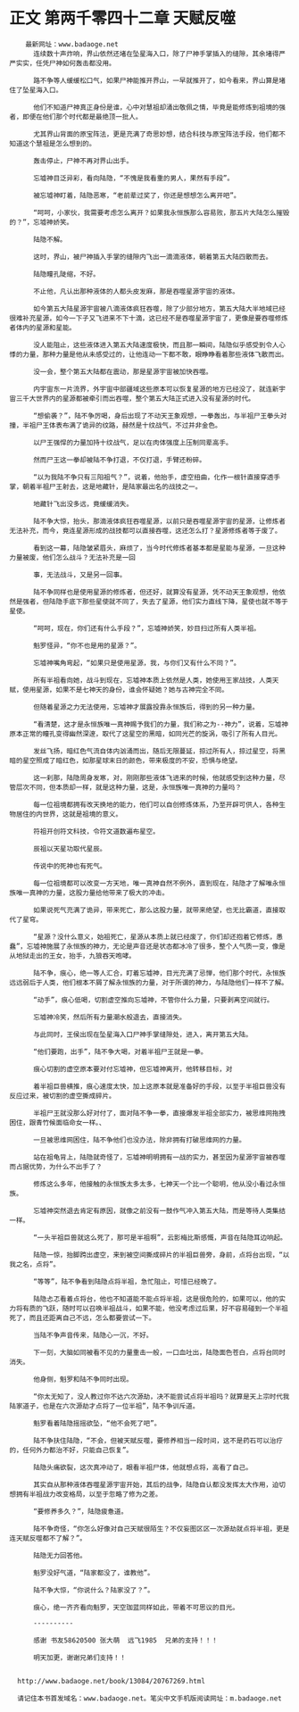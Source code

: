 # 正文 第两千零四十二章 天赋反噬
        最新网址：www.badaoge.net
          连续数十声炸响，界山依然还堵在坠星海入口，除了尸神手掌插入的缝隙，其余堵得严严实实，任凭尸神如何轰击都没用。
      
          路不争等人缓缓松口气，如果尸神能推开界山，一早就推开了，如今看来，界山算是堵住了坠星海入口。
      
          他们不知道尸神真正身份是谁，心中对慧祖却涌出敬佩之情，毕竟是能修炼到祖境的强者，即便在他们那个时代都是最绝顶一批人。
      
          尤其界山背面的原宝阵法，更是充满了奇思妙想，结合科技与原宝阵法手段，他们都不知道这个慧祖是怎么想到的。
      
          轰击停止，尸神不再对界山出手。
      
          忘墟神目泛异彩，看向陆隐，“不愧是我看重的男人，果然有手段”。
      
          被忘墟神盯着，陆隐恶寒，“老前辈过奖了，你还是想想怎么离开吧”。
      
          “呵呵，小家伙，我需要考虑怎么离开？如果我永恒族那么容易败，那五片大陆怎么摧毁的？”，忘墟神娇笑。
      
          陆隐不解。
      
          这时，界山，被尸神插入手掌的缝隙内飞出一滴滴液体，朝着第五大陆四散而去。
      
          陆隐瞳孔陡缩，不好。
      
          不止他，凡认出那种液体的人都头皮发麻，那是吞噬星源宇宙的液体。
      
          如今第五大陆星源宇宙被八滴液体疯狂吞噬，除了少部分地方，第五大陆大半地域已经很难补充星源，如今一下子又飞进来不下十滴，这已经不是吞噬星源宇宙了，更像是要吞噬修炼者体内的星源和星能。
      
          没人能阻止，这些液体进入第五大陆速度极快，而且那一瞬间，陆隐似乎感受到令人心悸的力量，那种力量是他从未感受过的，让他连动一下都不敢，眼睁睁看着那些液体飞散而出。
      
          没一会，整个第五大陆都在震动，那是星源宇宙被加快吞噬。
      
          内宇宙东一片流界，外宇宙中部疆域这些原本可以恢复星源的地方已经没了，就连新宇宙三千大世界内的星源都被牵引而出吞噬，整个第五大陆正式进入没有星源的时代。
      
          “想偷袭？”，陆不争厉喝，身后出现了不动天王象观想，一拳轰出，与半祖尸王拳头对撞，半祖尸王体表布满了诡异的纹路，赫然是十纹战气，不过并非金色。
      
          以尸王强悍的力量加持十纹战气，足以在肉体强度上压制同辈高手。
      
          然而尸王这一拳却被陆不争打退，不仅打退，手臂还粉碎。
      
          “以为我陆不争只有三阳祖气？”，说着，他抬手，虚空扭曲，化作一根针直接穿透手掌，朝着半祖尸王射去，这是地藏针，是陆家最出名的战技之一。
      
          地藏针飞出没多远，竟缓缓消失。
      
          陆不争大惊，抬头，那滴液体疯狂吞噬星源，以前只是吞噬星源宇宙的星源，让修炼者无法补充，而今，竟连星源形成的战技都可以直接吞噬，这还怎么打？星源修炼者等于废了。
      
          看到这一幕，陆隐皱紧眉头，麻烦了，当今时代修炼者基本都是星能与星源，一旦这种力量被废，他们怎么战斗？无法补充是一回
      
          事，无法战斗，又是另一回事。
      
          陆不争同样也是使用星源的修炼者，但还好，就算没有星源，凭不动天王象观想，他依然是强者，但陆隐手底下那些星使就不同了，失去了星源，他们实力直线下降，星使也就不等于星使。
      
          “呵呵，现在，你们还有什么手段？”，忘墟神娇笑，妙目扫过所有人类半祖。
      
          魁罗怪异，“你不也是用的星源？”。
      
          忘墟神嘴角弯起，“如果只是使用星源，我，与你们又有什么不同？”。
      
          所有半祖看向她，战斗到现在，忘墟神本质上依然是人类，她使用王家战技，人类天赋，使用星源，如果不是七神天的身份，谁会怀疑她？她与古神完全不同。
      
          但随着星源之力无法使用，忘墟神才展露投靠永恒族后，得到的另一种力量。
      
          “看清楚，这才是永恒族唯一真神赐予我们的力量，我们称之为--神力”，说着，忘墟神原本正常的瞳孔变得幽然深邃，取代了这星空的黑暗，如同光芒的旋涡，吸引了所有人目光。
      
          发丝飞扬，暗红色气流自体内汹涌而出，随后无限蔓延，掠过所有人，掠过星空，将黑暗的星空照成了暗红色，如那星球末日的颜色，带来极度的不安，恐惧与绝望。
      
          这一刹那，陆隐周身发寒，对，刚刚那些液体飞进来的时候，他就感受到这种力量，尽管层次不同，但本质却一样，就是这种力量，这是，永恒族唯一真神的力量吗？
      
          每一位祖境都拥有改天换地的能力，他们可以自创修炼体系，乃至开辟可供人，各种生物居住的内世界，这就是祖境的意义。
      
          符祖开创符文科技，令符文道数遍布星空。
      
          辰祖以天星功取代星辰。
      
          传说中的死神也有死气。
      
          每一位祖境都可以改变一方天地，唯一真神自然不例外，直到现在，陆隐才了解唯永恒族唯一真神的力量，这股力量给他带来了极大的冲击。
      
          如果说死气充满了诡异，带来死亡，那么这股力量，就带来绝望，也无比霸道，直接取代了星穹。
      
          “星源？没什么意义，始祖死亡，星源从本质上就已经废了，你们却还抱着它修炼，愚蠢”，忘墟神施展了永恒族的神力，无论是声音还是状态都冰冷了很多，整个人气质一变，像是从地狱走出的王女，抬手，九狼吞天咆哮。
      
          陆不争，痕心，绝一等人汇合，盯着忘墟神，目光充满了忌惮，他们那个时代，永恒族远远弱后于人类，他们根本不屑了解永恒族的力量，对于所谓的神力，与陆隐他们一样不了解。
      
          “动手”，痕心低喝，切割虚空推向忘墟神，不管你什么力量，只要剥离空间就行。
      
          忘墟神冷笑，然后所有力量潮水般退去，直接消失。
      
          与此同时，王侯出现在坠星海入口尸神手掌缝隙处，进入，离开第五大陆。
      
          “他们要跑，出手”，陆不争大喝，对着半祖尸王就是一拳。
      
          痕心切割的虚空原本要对付忘墟神，但忘墟神离开，他转移目标，对
      
          着半祖巨兽横推，痕心速度太快，加上这原本就是准备好的手段，以至于半祖巨兽没有反应过来，被切割的虚空撕成碎片。
      
          半祖尸王就没那么好对付了，面对陆不争一拳，直接爆发半祖全部实力，被思维网拖拽困住，跟青竹候面临命女一样。、
      
          一旦被思维网困住，陆不争他们也没办法，除非拥有打破思维网的力量。
      
          站在祖龟背上，陆隐就奇怪了，忘墟神明明拥有一战的实力，甚至因为星源宇宙被吞噬而占据优势，为什么不出手了？
      
          修炼这么多年，他接触的永恒族太多太多，七神天一个比一个聪明，他从没小看过永恒族。
      
          忘墟神突然退去肯定有原因，就像之前没有一鼓作气冲入第五大陆，而是等待人类集结一样。
      
          “一头半祖巨兽就这么死了，那可是半祖啊”，云影梅比斯感慨，声音在陆隐耳边响起。
      
          陆隐一惊，抬脚跨出虚空，来到被空间撕成碎片的半祖巨兽旁，身前，点将台出现，“以我之名，点将”。
      
          “等等”，陆不争看到陆隐点将半祖，急忙阻止，可惜已经晚了。
      
          陆隐忐忑看着点将台，他也不知道能不能点将半祖，这是很危险的，如果可以，他的实力将有质的飞跃，随时可以召唤半祖战斗，如果不能，他没考虑过后果，好不容易碰到一个半祖死了，而且还距离自己不远，怎么都要尝试一下。
      
          当陆不争声音传来，陆隐心一沉，不好。
      
          下一刻，大脑如同被看不见的力量重击一般，一口血吐出，陆隐面色苍白，点将台同时消失。
      
          他身侧，魁罗和陆不争同时出现。
      
          “你太无知了，没人教过你不达六次源劫，决不能尝试点将半祖吗？就算是天上宗时代我陆家道子，也是在六次源劫才点将了一位半祖”，陆不争训斥道。
      
          魁罗看着陆隐摇摇欲坠，“他不会死了吧”。
      
          陆不争扶住陆隐，“不会，但被天赋反噬，要修养相当一段时间，这不是药石可以治疗的，任何外力都治不好，只能自己恢复”。
      
          陆隐头痛欲裂，这次真冲动了，眼看半祖尸体，他就想点将，高看了自己。
      
          其实自从那种液体吞噬星源宇宙开始，其后的战争，陆隐自认都没发挥太大作用，迫切想拥有半祖战力改变格局，以至于忽略了修为之差。
      
          “要修养多久？”，陆隐疲惫道。
      
          陆不争奇怪，“你怎么好像对自己天赋很陌生？不仅妄图区区一次源劫就点将半祖，更是连天赋反噬都不了解？”。
      
          陆隐无力回答他。
      
          魁罗没好气道，“陆家都没了，谁教他”。
      
          陆不争大惊，“你说什么？陆家没了？”。
      
          痕心，绝一齐齐看向魁罗，天空珈蓝同样如此，带着不可思议的目光。
      
          ----------
      
          感谢 书友58620500 张大萌  远飞1985  兄弟的支持！！！
      
          明天加更，谢谢兄弟们支持！！
      
      
      http://www.badaoge.net/book/13084/20767269.html
      
      请记住本书首发域名：www.badaoge.net。笔尖中文手机版阅读网址：m.badaoge.net